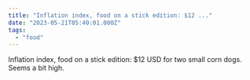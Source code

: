 ```yaml
---
title: "Inflation index, food on a stick edition: $12 ..."
date: "2023-05-21T05:40:01.000Z"
tags: 
  - "food"
---
```


Inflation index, food on a stick edition: $12 USD for two small corn dogs. Seems a bit high.
